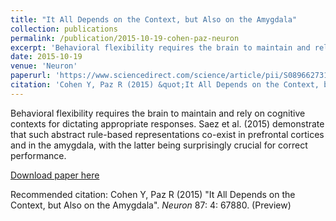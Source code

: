 ```yaml
---
title: "It All Depends on the Context, but Also on the Amygdala"
collection: publications
permalink: /publication/2015-10-19-cohen-paz-neuron
excerpt: 'Behavioral flexibility requires the brain to maintain and rely on cognitive contexts for dictating appropriate responses. Saez et al. (2015) demonstrate that such abstract rule-based representations co-exist in prefrontal cortices and in the amygdala, with the latter being surprisingly crucial for correct performance.'
date: 2015-10-19
venue: 'Neuron'
paperurl: 'https://www.sciencedirect.com/science/article/pii/S089662731500687X'
citation: 'Cohen Y, Paz R (2015) &quot;It All Depends on the Context, but Also on the Amygdala&quot;. <i>Neuron</i> 87: 4: 67880. (Preview)'
---
```

Behavioral flexibility requires the brain to maintain and rely on cognitive contexts for dictating appropriate responses. Saez et al. (2015) demonstrate that such abstract rule-based representations co-exist in prefrontal cortices and in the amygdala, with the latter being surprisingly crucial for correct performance.

[Download paper here](https://www.sciencedirect.com/science/article/pii/S089662731500687X)

Recommended citation: Cohen Y, Paz R (2015) "It All Depends on the Context, but Also on the Amygdala". <i>Neuron</i> 87: 4: 67880. (Preview)